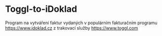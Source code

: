 # Toggl-to-iDoklad
Program na vytváření faktur vydaných v populárním fakturačním programu https://www.idoklad.cz z trakovací služby https://www.toggl.com
